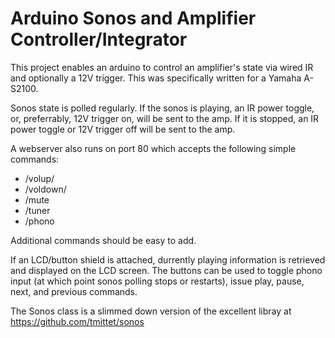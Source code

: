 # Arduino Sonos and Amplifier Controller/Integrator

This project enables an arduino to control an amplifier's state via wired IR and optionally a 12V trigger. This was specifically written for a Yamaha A-S2100.

Sonos state is polled regularly. If the sonos is playing, an IR power toggle, or, preferrably, 12V trigger on, will be sent to the amp. If it is stopped, an IR power toggle or 12V trigger off will be sent to the amp. 

A webserver also runs on port 80 which accepts the following simple commands:
  * /volup/<increase amount>
  * /voldown/<decrease amount>
  * /mute
  * /tuner
  * /phono
  
Additional commands should be easy to add.

If an LCD/button shield is attached, durrently playing information is retrieved and displayed on the LCD screen. The buttons can be used to toggle phono input (at which point sonos polling stops or restarts), issue play, pause, next, and previous commands.

The Sonos class is a slimmed down version of the excellent libray at https://github.com/tmittet/sonos
